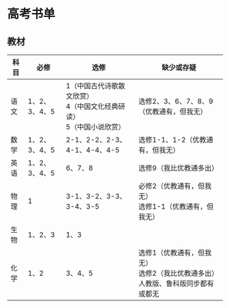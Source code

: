 # 高考书单

## 教材

| 科目 | 必修          | 选修                                                         | 缺少或存疑                                                   |
| ---- | ------------- | ------------------------------------------------------------ | ------------------------------------------------------------ |
| 语文 | 1、2、3、4、5 | 1（中国古代诗歌散文欣赏）<br />4（中国文化经典研读）<br />5（中国小说欣赏） | 选修2、3、6、7、8、9（优教通有，但我无）                     |
| 数学 | 1、2、3、4、5 | 2-1、2-2、2-3、4-1、4-4、4-5                                 | 选修1-1、1-2（优教通有，但我无）                             |
| 英语 | 1、2、3、4、5 | 6、7、8                                                      | 选修9（我比优教通多出）                                      |
| 物理 | 1             | 3-1、3-2、3-3、3-4、3-5                                      | 必修2（优教通有，但我无）<br />选修1-1（优教通有，但我无）   |
| 生物 | 1、2、3       | 1、3                                                         |                                                              |
| 化学 | 1、2          | 3、4、5                                                      | 选修1（优教通有，但我无）<br />选修2（我比优教通多出）<br />人教版、鲁科版同步都有或都无 |

